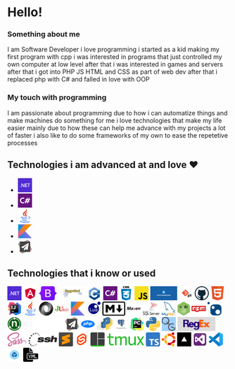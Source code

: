 # Hello!  
### Something about me 
I am Software Developer i love programming i started as a kid making my first program with cpp i was interested in programs that just controlled my own computer at low level after that i was interested in games and servers after that i got into PHP JS HTML and CSS as part of web dev after that i replaced php with C# and falled in love with OOP
### My touch with programming
I am passionate about programming due to how i can automatize things and make machines do something for me i love technologies that make my life easier mainly due to how these can help me advance with my projects a lot of faster i also like to do some frameworks of my own to ease the repetetive processes
## Technologies i am advanced at and love ❤️
<!-- ADVANCED_TECH -->
+ <a><img src='./AdvancedTechnologies/.NET.png' alt='.NET.png' style='max-width:128px;' height='32'/></a>
+ <a><img src='./AdvancedTechnologies/CSharp.png' alt='CSharp.png' style='max-width:128px;' height='32'/></a>
+ <a><img src='./AdvancedTechnologies/Java.png' alt='Java.png' style='max-width:128px;' height='32'/></a>
+ <a><img src='./AdvancedTechnologies/Kotlin.png' alt='Kotlin.png' style='max-width:128px;' height='32'/></a>
+ <a><img src='./AdvancedTechnologies/PaperMC%20Spigot%20Bukkit.jpg' alt='PaperMC%20Spigot%20Bukkit.jpg' style='max-width:128px;' height='32'/></a>

<!-- ADVANCED_TECH_END -->

## Technologies that i know or used
<!-- TECH_DISPLAY -->
<a><img src='./Technologies/.NET.png' alt='.NET.png' style='max-width:128px;' height='32'/></a>
<a><img src='./Technologies/Angular.png' alt='Angular.png' style='max-width:128px;' height='32'/></a>
<a><img src='./Technologies/BootStrap.png' alt='BootStrap.png' style='max-width:128px;' height='32'/></a>
<a><img src='./Technologies/BungeeCord.png' alt='BungeeCord.png' style='max-width:128px;' height='32'/></a>
<a><img src='./Technologies/cpp.png' alt='cpp.png' style='max-width:128px;' height='32'/></a>
<a><img src='./Technologies/CSharp.png' alt='CSharp.png' style='max-width:128px;' height='32'/></a>
<a><img src='./Technologies/CSS.png' alt='CSS.png' style='max-width:128px;' height='32'/></a>
<a><img src='./Technologies/ES.png' alt='ES.png' style='max-width:128px;' height='32'/></a>
<a><img src='./Technologies/FontAwesome.png' alt='FontAwesome.png' style='max-width:128px;' height='32'/></a>
<a><img src='./Technologies/GIT.png' alt='GIT.png' style='max-width:128px;' height='32'/></a>
<a><img src='./Technologies/Github.png' alt='Github.png' style='max-width:128px;' height='32'/></a>
<a><img src='./Technologies/HTML.png' alt='HTML.png' style='max-width:128px;' height='32'/></a>
<a><img src='./Technologies/IntelliJ.png' alt='IntelliJ.png' style='max-width:128px;' height='32'/></a>
<a><img src='./Technologies/Java.png' alt='Java.png' style='max-width:128px;' height='32'/></a>
<a><img src='./Technologies/JSON.png' alt='JSON.png' style='max-width:128px;' height='32'/></a>
<a><img src='./Technologies/JUnit.png' alt='JUnit.png' style='max-width:128px;' height='32'/></a>
<a><img src='./Technologies/Kotlin.png' alt='Kotlin.png' style='max-width:128px;' height='32'/></a>
<a><img src='./Technologies/Lua.png' alt='Lua.png' style='max-width:128px;' height='32'/></a>
<a><img src='./Technologies/markdown.png' alt='markdown.png' style='max-width:128px;' height='32'/></a>
<a><img src='./Technologies/Maven.png' alt='Maven.png' style='max-width:128px;' height='32'/></a>
<a><img src='./Technologies/MSSQL.png' alt='MSSQL.png' style='max-width:128px;' height='32'/></a>
<a><img src='./Technologies/Mysql.png' alt='Mysql.png' style='max-width:128px;' height='32'/></a>
<a><img src='./Technologies/NodeJS.png' alt='NodeJS.png' style='max-width:128px;' height='32'/></a>
<a><img src='./Technologies/NPM.png' alt='NPM.png' style='max-width:128px;' height='32'/></a>
<a><img src='./Technologies/NuGet.png' alt='NuGet.png' style='max-width:128px;' height='32'/></a>
<a><img src='./Technologies/NUnit.png' alt='NUnit.png' style='max-width:128px;' height='32'/></a>
<a><img src='./Technologies/OpenTK.png' alt='OpenTK.png' style='max-width:128px;' height='32'/></a>
<a><img src='./Technologies/PaperMC%20Spigot%20Bukkit.jpg' alt='PaperMC%20Spigot%20Bukkit.jpg' style='max-width:128px;' height='32'/></a>
<a><img src='./Technologies/php.png' alt='php.png' style='max-width:128px;' height='32'/></a>
<a><img src='./Technologies/pip.svg' alt='pip.svg' style='max-width:128px;' height='32'/></a>
<a><img src='./Technologies/Postgres.png' alt='Postgres.png' style='max-width:128px;' height='32'/></a>
<a><img src='./Technologies/PyCharm.png' alt='PyCharm.png' style='max-width:128px;' height='32'/></a>
<a><img src='./Technologies/Python.png' alt='Python.png' style='max-width:128px;' height='32'/></a>
<a><img src='./Technologies/QuickGraph.png' alt='QuickGraph.png' style='max-width:128px;' height='32'/></a>
<a><img src='./Technologies/RegEx.jpg' alt='RegEx.jpg' style='max-width:128px;' height='32'/></a>
<a><img src='./Technologies/Sass.png' alt='Sass.png' style='max-width:128px;' height='32'/></a>
<a><img src='./Technologies/SSH.png' alt='SSH.png' style='max-width:128px;' height='32'/></a>
<a><img src='./Technologies/Sublime%20Text%203.png' alt='Sublime%20Text%203.png' style='max-width:128px;' height='32'/></a>
<a><img src='./Technologies/Svelte.png' alt='Svelte.png' style='max-width:128px;' height='32'/></a>
<a><img src='./Technologies/TMux.png' alt='TMux.png' style='max-width:128px;' height='32'/></a>
<a><img src='./Technologies/TS.svg' alt='TS.svg' style='max-width:128px;' height='32'/></a>
<a><img src='./Technologies/Ubuntu.png' alt='Ubuntu.png' style='max-width:128px;' height='32'/></a>
<a><img src='./Technologies/vercel.jpg' alt='vercel.jpg' style='max-width:128px;' height='32'/></a>
<a><img src='./Technologies/VS.png' alt='VS.png' style='max-width:128px;' height='32'/></a>
<a><img src='./Technologies/VSCode.png' alt='VSCode.png' style='max-width:128px;' height='32'/></a>
<a><img src='./Technologies/WebPack.png' alt='WebPack.png' style='max-width:128px;' height='32'/></a>
<a><img src='./Technologies/YML.png' alt='YML.png' style='max-width:128px;' height='32'/></a>

